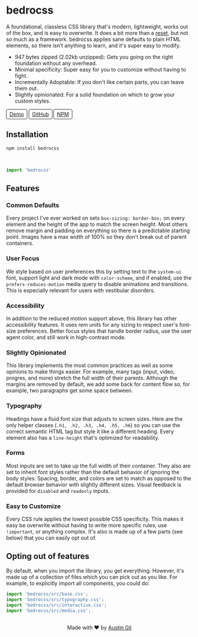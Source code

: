 # bedrocss

A foundational, classless CSS library that's modern, lightweight, works out of the box, and is easy to overwrite. It does a bit more than a [reset](https://cssdeck.com/blog/what-is-a-css-reset/), but not so much as a framework. bedrocss applies sane defaults to plain HTML elements, so there isn't anything to learn, and it's super easy to modify.

- 947 bytes zipped (2.02kb unzipped): Gets you going on the right foundation without any overhead.
- Minimal specificity: Super easy for you to customize without having to fight. 
- Incrementally Adoptable: If you don't like certain parts, you can leave them out.
- Slightly opinionated: For a solid foundation on which to grow your custom styles.

<a href="https://style-check.stegosource.com/?url=https://unpkg.com/bedrocss/bedrocss.min.css" style="display: inline-block; border: 1px solid; border-radius: .25rem; padding: .25rem .5rem;">Demo</a>
<a href="https://github.com/austingil/bedrocss" style="display: inline-block; border: 1px solid; border-radius: .25rem; padding: .25rem .5rem;">GitHub</a>
<a href="https://www.npmjs.com/package/bedrocss" style="display: inline-block; border: 1px solid; border-radius: .25rem; padding: .25rem .5rem;">NPM</a>

## Installation

```
npm install bedrocss
```

<br>

```js
import 'bedrocss'
```

## Features

### Common Defaults

Every project I've ever worked on sets `box-sizing: border-box;` on every element and the height of the app to match the screen height. Most others remove margin and padding on everything so there is a predictable starting point. Images have a max width of 100% so they don't break out of parent containers.

### User Focus

We style based on user preferences this by setting text to the  `system-ui` font, support light and dark mode with `color-scheme`, and if enabled, use the `prefers-reduces-motion` media query to disable animations and transitions. This is especially relevant for users with vestibular disorders.

### Accessibility

In addition to the reduced motion support above, this library has other accessibility features. It uses rem units for any sizing to respect user's font-size preferences. Better focus styles that handle border radius, use the user agent color, and still work in high-contrast mode.

### Slightly Opinionated

This library implements the most common practices as well as some opinions to make things easier. For example, many tags (input, video, progres, and more) stretch the full width of their parents. Although the margins are removed by default, we add some back for content flow so, for example, two paragraphs get some space between.

### Typography

Headings have a fluid font size that adjusts to screen sizes. Here are the only helper classes (`.h1, .h2, .h3, .h4, .h5, .h6`) so you can use the correct semantic HTML tag but style it like a different heading. Every element also has a `line-height` that's optimized for readability.

### Forms

Most inputs are set to take up the full width of their container. They also are set to inherit font styles rather than the default behavior of ignoring the body styles. Spacing, border, and colors are set to match as opposed to the default browser behavior with slightly different sizes. Visual feedback is provided for `disabled` and `readonly` inputs.

### Easy to Customize

Every CSS rule applies the lowest possible CSS specificity. This makes it easy be overwrite without having to write more specific rules, use `!important`, or anything complex. It's also is made up of a few parts (see below) that you can easily opt out of. 

## Opting out of features

By default, when you import the library, you get everything. However, it's made up of a collection of files which you can pick out as you like. For example, to explicitly import all components, you could do:

```js
import 'bedrocss/src/base.css';
import 'bedrocss/src/typography.css';
import 'bedrocss/src/interactive.css';
import 'bedrocss/src/media.css';
```

<p style="margin-top: 30px; text-align: center;">
  Made with ❤ by
  <a href="https://austingil.com">Austin Gil</a>
</p>
